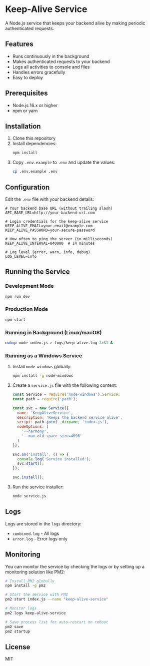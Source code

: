 # Keep-Alive Service

A Node.js service that keeps your backend alive by making periodic authenticated requests.

## Features

- Runs continuously in the background
- Makes authenticated requests to your backend
- Logs all activities to console and files
- Handles errors gracefully
- Easy to deploy

## Prerequisites

- Node.js 16.x or higher
- npm or yarn

## Installation

1. Clone this repository
2. Install dependencies:
   ```bash
   npm install
   ```
3. Copy `.env.example` to `.env` and update the values:
   ```bash
   cp .env.example .env
   ```

## Configuration

Edit the `.env` file with your backend details:

```env
# Your backend base URL (without trailing slash)
API_BASE_URL=http://your-backend-url.com

# Login credentials for the keep-alive service
KEEP_ALIVE_EMAIL=your-email@example.com
KEEP_ALIVE_PASSWORD=your-secure-password

# How often to ping the server (in milliseconds)
KEEP_ALIVE_INTERVAL=840000  # 14 minutes

# Log level (error, warn, info, debug)
LOG_LEVEL=info
```

## Running the Service

### Development Mode

```bash
npm run dev
```

### Production Mode

```bash
npm start
```

### Running in Background (Linux/macOS)

```bash
nohup node index.js > logs/keep-alive.log 2>&1 &
```

### Running as a Windows Service

1. Install `node-windows` globally:
   ```bash
   npm install -g node-windows
   ```
2. Create a `service.js` file with the following content:
   ```javascript
   const Service = require('node-windows').Service;
   const path = require('path');

   const svc = new Service({
     name: 'KeepAliveService',
     description: 'Keeps the backend service alive',
     script: path.join(__dirname, 'index.js'),
     nodeOptions: [
       '--harmony',
       '--max_old_space_size=4096'
     ]
   });

   svc.on('install', () => {
     console.log('Service installed');
     svc.start();
   });

   svc.install();
   ```
3. Run the service installer:
   ```bash
   node service.js
   ```

## Logs

Logs are stored in the `logs` directory:
- `combined.log` - All logs
- `error.log` - Error logs only

## Monitoring

You can monitor the service by checking the logs or by setting up a monitoring solution like PM2:

```bash
# Install PM2 globally
npm install -g pm2

# Start the service with PM2
pm2 start index.js --name "keep-alive-service"

# Monitor logs
pm2 logs keep-alive-service

# Save process list for auto-restart on reboot
pm2 save
pm2 startup
```

## License

MIT
